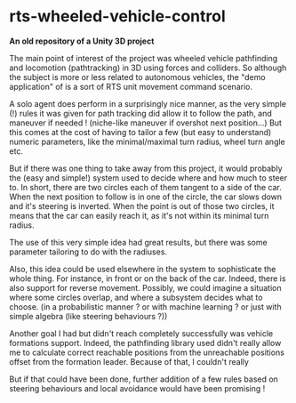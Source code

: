 # rts-wheeled-vehicle-control

**An old repository of a Unity 3D project**

The main point of interest of the project was wheeled vehicle pathfinding and locomotion (pathtracking) in 3D using forces and colliders.
So although the subject is more or less related to autonomous vehicles, the "demo application" of is a sort of RTS unit movement command scenario.

A solo agent does perform in a surprisingly nice manner, as the very simple (!) rules it was given for path tracking did allow it to follow the path, and maneuver if needed ! (niche-like maneuver if overshot next position...)
But this comes at the cost of having to tailor a few (but easy to understand) numeric parameters, like the minimal/maximal turn radius, wheel turn angle etc.

But if there was one thing to take away from this project, it would probably the (easy and simple!) system used to decide where and how much to steer to.
In short, there are two circles each of them tangent to a side of the car. When the next position to follow is in one of the circle, the car slows down and it's steering is inverted.
When the point is out of those two circles, it means that the car can easily reach it, as it's not within its minimal turn radius.

The use of this very simple idea had great results, but there was some parameter tailoring to do with the radiuses.

Also, this idea could be used elsewhere in the system to sophisticate the whole thing. For instance, in front or on the back of the car. Indeed, there is also support for reverse movement.
Possibly, we could imagine a situation where some circles overlap, and where a subsystem decides what to choose. (in a probabilistic manner ? or with machine learning ? or just with simple algebra (like steering behaviours ?))

Another goal I had but didn't reach completely successfully was vehicle formations support. Indeed, the pathfinding library used didn't really allow me
to calculate correct reachable positions from the unreachable positions offset from the formation leader. Because of that, I couldn't really 

But if that could have been done, further addition of a few rules based on steering behaviours and local avoidance would have been promising !


